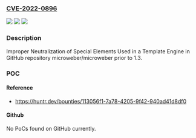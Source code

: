 ### [CVE-2022-0896](https://cve.mitre.org/cgi-bin/cvename.cgi?name=CVE-2022-0896)
![](https://img.shields.io/static/v1?label=Product&message=microweber%2Fmicroweber&color=blue)
![](https://img.shields.io/static/v1?label=Version&message=n%2Fa&color=blue)
![](https://img.shields.io/static/v1?label=Vulnerability&message=CWE-1336%20Improper%20Neutralization%20of%20Special%20Elements%20Used%20in%20a%20Template%20Engine&color=brighgreen)

### Description

Improper Neutralization of Special Elements Used in a Template Engine in GitHub repository microweber/microweber prior to 1.3.

### POC

#### Reference
- https://huntr.dev/bounties/113056f1-7a78-4205-9f42-940ad41d8df0

#### Github
No PoCs found on GitHub currently.

